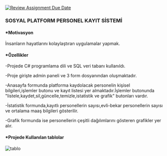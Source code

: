 [![Review Assignment Due Date](https://classroom.github.com/assets/deadline-readme-button-24ddc0f5d75046c5622901739e7c5dd533143b0c8e959d652212380cedb1ea36.svg)](https://classroom.github.com/a/uelKf0-p)
<h3>SOSYAL PLATFORM PERSONEL KAYIT SİSTEMİ</h3>

<h4>*Motivasyon</h4>
İnsanların hayatlarını kolaylaştıran uygulamalar yapmak.

<h4>*Özellikler</h4>
<p>-Projede C#  programlama dili ve SQL veri tabanı kullanıldı.</p>
<p>-Proje girişte admin paneli ve 3 form dosyanından oluşmaktadır.</p>
<p>-Anasayfa formunda platforma kaydolacak personelin kişisel bilgileri,işlemler butonu ve kayıt listesi yer almaktadır.İşlemler butonunda "listele,kaydet,sil,güncelle,temizle,istatistik ve grafik" butonları vardır.</p>
<p>-İstatistik formunda,kayıtlı personellerin sayısı,evli-bekar personellerin sayısı ve ortalama maaş bilgileri gösterilir.</p>
<p>-Grafik formunda ise personellerin çeşitli dağılımlarını gösteren grafikler yer alır.</p>


<h4>*Projede Kullanılan tablolar</h4>


![tablo](https://user-images.githubusercontent.com/115402312/236618404-e2d183e8-32b1-4455-b576-43f44da46cff.jpg)
